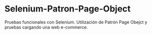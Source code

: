 # Selenium-Patron-Page-Object
Pruebas funcionales con Selenium. Utilización de Patrón Page Obejct y pruebas cargando una web e-commerce.
